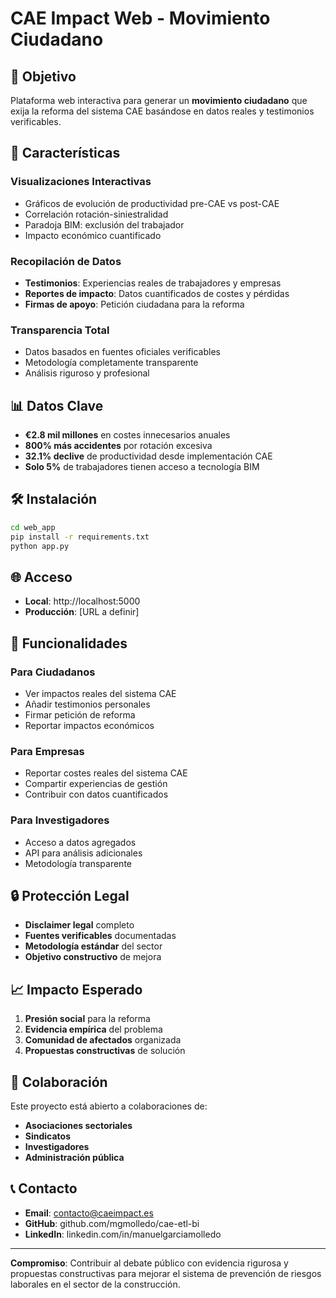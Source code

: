 # CAE Impact Web - Movimiento Ciudadano

## 🎯 Objetivo

Plataforma web interactiva para generar un **movimiento ciudadano** que exija la reforma del sistema CAE basándose en datos reales y testimonios verificables.

## 🚀 Características

### **Visualizaciones Interactivas**
- Gráficos de evolución de productividad pre-CAE vs post-CAE
- Correlación rotación-siniestralidad
- Paradoja BIM: exclusión del trabajador
- Impacto económico cuantificado

### **Recopilación de Datos**
- **Testimonios**: Experiencias reales de trabajadores y empresas
- **Reportes de impacto**: Datos cuantificados de costes y pérdidas
- **Firmas de apoyo**: Petición ciudadana para la reforma

### **Transparencia Total**
- Datos basados en fuentes oficiales verificables
- Metodología completamente transparente
- Análisis riguroso y profesional

## 📊 Datos Clave

- **€2.8 mil millones** en costes innecesarios anuales
- **800% más accidentes** por rotación excesiva
- **32.1% declive** de productividad desde implementación CAE
- **Solo 5%** de trabajadores tienen acceso a tecnología BIM

## 🛠️ Instalación

```bash
cd web_app
pip install -r requirements.txt
python app.py
```

## 🌐 Acceso

- **Local**: http://localhost:5000
- **Producción**: [URL a definir]

## 📱 Funcionalidades

### **Para Ciudadanos**
- Ver impactos reales del sistema CAE
- Añadir testimonios personales
- Firmar petición de reforma
- Reportar impactos económicos

### **Para Empresas**
- Reportar costes reales del sistema CAE
- Compartir experiencias de gestión
- Contribuir con datos cuantificados

### **Para Investigadores**
- Acceso a datos agregados
- API para análisis adicionales
- Metodología transparente

## 🔒 Protección Legal

- **Disclaimer legal** completo
- **Fuentes verificables** documentadas
- **Metodología estándar** del sector
- **Objetivo constructivo** de mejora

## 📈 Impacto Esperado

1. **Presión social** para la reforma
2. **Evidencia empírica** del problema
3. **Comunidad de afectados** organizada
4. **Propuestas constructivas** de solución

## 🤝 Colaboración

Este proyecto está abierto a colaboraciones de:
- **Asociaciones sectoriales**
- **Sindicatos**
- **Investigadores**
- **Administración pública**

## 📞 Contacto

- **Email**: contacto@caeimpact.es
- **GitHub**: github.com/mgmolledo/cae-etl-bi
- **LinkedIn**: linkedin.com/in/manuelgarciamolledo

---

**Compromiso**: Contribuir al debate público con evidencia rigurosa y propuestas constructivas para mejorar el sistema de prevención de riesgos laborales en el sector de la construcción.
